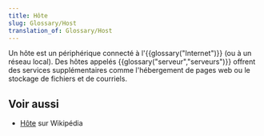 ```yaml
---
title: Hôte
slug: Glossary/Host
translation_of: Glossary/Host
---
```


Un hôte est un périphérique connecté à l'{{glossary("Internet")}} (ou à un réseau local). Des hôtes appelés {{glossary("serveur","serveurs")}} offrent des services supplémentaires comme l'hébergement de pages web ou le stockage de fichiers et de courriels.

## Voir aussi

- [Hôte](<https://fr.wikipedia.org/wiki/H%C3%B4te_(informatique)>) sur Wikipédia
